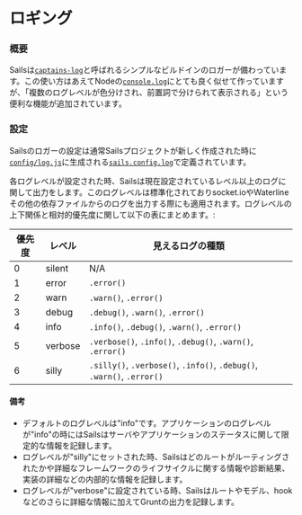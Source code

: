 # ロギング

### 概要
Sailsは[`captains-log`](https://github.com/balderdashy/captains-log)と呼ばれるシンプルなビルドインのロガーが備わっています。この使い方はあえてNodeの[`console.log`](https://nodejs.org/api/console.html#console_console_log_data)にとても良く似せて作っていますが、「複数のログレベルが色分けされ、前置詞で分けられて表示される」という便利な機能が追加されています。

### 設定
Sailsのロガーの設定は通常Sailsプロジェクトが新しく作成された時に[`config/log.js`](http://sailsjs.org/documentation/anatomy/myApp/config/log.js.html)に生成される[`sails.config.log`](http://sailsjs.org/documentation/reference/sails.config/sails.config.log.html)で定義されています。

各ログレベルが設定された時、Sailsは現在設定されているレベル以上のログに関して出力をします。このログレベルは標準化されておりsocket.ioやWaterlineその他の依存ファイルからのログを出力する際にも適用されます。ログレベルの上下関係と相対的優先度に関して以下の表にまとめます。:

| 優先度 | レベル     | 見えるログの種類   |
|----------|-----------|-------------------|
| 0        | silent    | N/A
| 1        | error     | `.error()`            |
| 2        | warn      | `.warn()`, `.error()` |
| 3        | debug     | `.debug()`, `.warn()`, `.error()` |
| 4        | info      | `.info()`, `.debug()`, `.warn()`, `.error()` |
| 5        | verbose   | `.verbose()`, `.info()`, `.debug()`, `.warn()`, `.error()` |
| 6        | silly     | `.silly()`, `.verbose()`, `.info()`, `.debug()`, `.warn()`, `.error()` |


#### 備考
+ デフォルトのログレベルは"info"です。アプリケーションのログレベルが"info"の時にはSailsはサーバやアプリケーションのステータスに関して限定的な情報を記録します。
+ ログレベルが"silly"にセットされた時、Sailsはどのルートがルーティングされたかや詳細なフレームワークのライフサイクルに関する情報や診断結果、実装の詳細などの内部的な情報を記録します。
+ ログレベルが"verbose"に設定されている時、Sailsはルートやモデル、hookなどのさらに詳細な情報に加えてGruntの出力を記録します。


<docmeta name="uniqueID" value="Logging277763">
<docmeta name="displayName" value="Logging">
